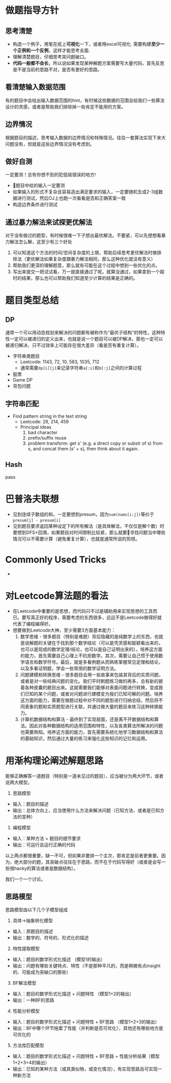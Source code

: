 # 做题指导方针

## 思考清楚

- 构造一个例子，用笔在纸上**可视化**一下，或者用excel可视化.  需要构建**至少一个正例和一个反例**，这样才能思考全面.
- 理解清楚题目，仔细思考突问题破口。
- **代码一般都不会长**，所以说如果发现某种解题方案需要写大量代码，首先反思是不是当前的思路不对，是否有更好的思路。

## 看清楚输入数据范围

有的题目中会给出输入数据范围的hint，有时候这些数据的范围会给我们一些算法设计的灵感，或者是帮助我们排除掉一些肯定不能用的方案。

## 边界情况

根据题目的描述，思考输入数据的边界情况和特殊情况。往往一套算法实现下来大问题没有，但就是这些边界情况没有考虑到。

## 做好自测

一定要测！总有你想不到的犯低级错误的地方!

* 题目中给的输入一定要测
* 如果输入的形式不复杂且容易造出满足要求的输入，一定要随机生成2-3组数据进行测试，然后OJ上也跑一次看看是否和正确答案一致
* 构造边界条件进行测试

## 通过暴力解法来试探更优解法

对于没有做过的题型，有时候很难一下子想出最优解法。不要紧，可以先想想看暴力解法怎么解，这至少有三个好处
1. 可以知道这个方法的时间/空间复杂度的上限，帮助后续思考更优解法时做排除法（更优解法如果复杂度跟暴力解法相同，那么这种优化就没有意义）
1. 帮助我们更深的理解题意，那么就有可能在这个过程中想到一些优化的点。
1. 写出来提交一把试试看，万一就直接通过了呢。就算没通过，如果拿到一个超时的结果，那么也可以帮助我们知道至少计算的结果是正确的。

# 题目类型总结

## DP

通常一个可以用动态规划来解决的问题都有被称作为“最优子结构”的特性，这种特性一定可以被递归的定义出来，也就是说一个题目可以被DP解决，那也一定可以被递归解决，只不过效率上可能存在很大差异（看是否有重复计算）。

* 字符串类题目
  * Leetcode: 1143, 72, 10, 583, 1035, 712
  * 通常需要`dp[i][j]`来记录字符串`a[:i]`和`b[:j]`之间的计算过程
* 股票
* Game DP
* 背包问题

## 字符串匹配

* Find pattern string in the text string
  * Leetcode: 28, 214, 459
  * Principal ideas
    1. bad character
    1. prefix/suffix reuse
    1. problem transform: get s' (e.g. a direct copy or substr of s) from s, and concat them (s' + s), then think about it again.

## Hash

pass

# 巴普洛夫联想

* 见到连续子数组的和，一定要想到presum，因为`sum(nums[i:j])`等价于`presum[j] - presum[i]`
* 见到题目要求返回某种设定下的所有解法（是具体解法，不仅仅是解个数）时要想到DFS+回溯，如果题目对时间限制比较紧，那么就要寻找问题当中哪些情况可以不需要计算（避免重复计算），也就是通常所说的剪枝。

# Commonly Used Tricks

* 

# 对Leetcode算法题的看法

* 在Leetcode中重要的是思想，而代码只不过是辅助用来实现思想的工具而已。要写真正好的程序，需要考虑的东西很多，远远不是Leetcode做得好就代表了编程编得好。
* 想要做到Leetcode大神，至少需要3方面基本能力：
  1. 数学思维 - 很多题目（特别是难题）背后隐藏的是纯数学上的东西，也就是说解题的关键在于找到那个数学结论（可以是凭灵感和聪颖看出来的，也可以是现成的数学定理/结论，也可以是自己证明出来的）。培养这方面的能力，首先需要自己心理上不抗拒数学。其次，需要让自己惯于使用数学语言和数学符号。最后，就是多看例题从而熟练掌握常见定理和结论，以及多看证明题，学会一些常用的数学证明方法。
  1. 问题建模和转换思维 - 很多题目会用一些故事来包装其背后的实质问题，或者是对一些经典问题的变化。我们平时刷题练习做的再多，总有新的披着各种皮囊的题目出来。这就需要我们能够对表面问题进行转换，变成我们已知的某个问题，或者对问题进行建模变为我们已知可解的问题。培养这方面的能力，需要在做题过程中对不同的题型进行归纳总结，然后将不同表象的题和实质题型进行关联，并通过做大量的题目来练习这种转换能力。
  1. 计算机数据结构和算法 - 最终到了实现层面，还是离不开数据结构和算法。因此对各种数据结构的适用范围和特性，以及各类算法所解决的问题也需要熟知。培养这方面的能力，首先需要系统化地学习数据结构和算法的基础知识，然后通过大量的练习来强化这些知识的记忆和运用。


# 用渐构理论阐述解题思路

能够正确解答一道题目（特别是一道未见过的题目），应当被分为两大环节，或者说两大模型。

1. 思路模型
  - 输入：题目的描述
  - 输出：总体方向上，应当使用什么方法来解决问题（已知方法、或者是已知方法的变种）
1. 编程模型
  - 输入：某种方法 + 题目的细节要求
  - 输出：可运行且运行正确的代码

以上两点都很重要，缺一不可，但如果非要排一个主次，那肯定是前者更重要。因为，绝大部分的题，其突破点往往在于思路，而不在于代码写得好（或者是会写一些很hacky的算法或者是数据结构）。

我们一个一个讨论。

## 思路模型

思路模型由以下几个子模型组成

1. 具体->抽象转化模型
  - 输入：原题目的描述
  - 输出：数学的、符号的、形式化的描述
2. 特性提取模型
  - 输入：题目的数学形式化描述 （模型1的输出）
  - 输出：问题有哪些关键特点、特性（不是那种平凡的，而是稍微有点insight的、可能成为突破口的那些）
3. BF解法模型
  - 输入：题目的数学形式化描述 + 问题特性 （模型1+2的输出）
  - 输出：一种BF的思路
4. 性能分析模型
  - 输入：题目的数学形式化描述 + 问题特性 + BF思路 （模型1+2+3的输出）
  - 输出：BF中哪个环节拖累了性能（并判断是否可优化），其他还有哪些地方是可优化的
5. 方法库匹配模型
  - 输入：题目的数学形式化描述 + 问题特性 + BF思路 + 性能分析结果（模型1+2+3+4的输出）
  - 输出：已知的某种方法（或其类似物，或变化情况），有实现思路且可实现一种新方法
